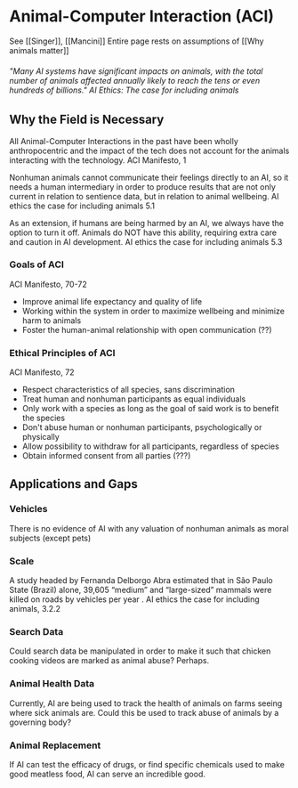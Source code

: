 # Animal-Computer Interaction (ACI)
See [[Singer]], [[Mancini]]
Entire page rests on assumptions of [[Why animals matter]]

###### "Many AI systems have significant impacts on animals, with the total number of animals affected annually likely to reach the tens or even hundreds of billions." AI Ethics: The case for including animals


## Why the Field is Necessary

All Animal-Computer Interactions in the past have been wholly anthropocentric and the impact of the tech does not account for the animals interacting with the technology. ACI Manifesto, 1

Nonhuman animals cannot communicate their feelings directly to an AI, so it needs a human intermediary in order to produce results that are not only current in relation to sentience data, but in relation to animal wellbeing. AI ethics the case for including animals 5.1

As an extension, if humans are being harmed by an AI, we always have the option to turn it off. Animals do NOT have this ability, requiring extra care and caution in AI development. AI ethics the case for including animals 5.3

### Goals of ACI
ACI Manifesto, 70-72
- Improve animal life expectancy and quality of life
- Working within the system in order to maximize wellbeing and minimize harm to animals
- Foster the human-animal relationship with open communication (??)

### Ethical Principles of ACI
ACI Manifesto, 72
- Respect characteristics of all species, sans discrimination
- Treat human and nonhuman participants as equal individuals
- Only work with a species as long as the goal of said work is to benefit the species
- Don't abuse human or nonhuman participants, psychologically or physically
- Allow possibility to withdraw for all participants, regardless of species
- Obtain informed consent from all parties (???)

## Applications and Gaps

### Vehicles
 There is no evidence of AI with any valuation of nonhuman animals as moral subjects (except pets)

### Scale
A study headed by Fernanda Delborgo Abra estimated that in São Paulo State (Brazil) alone, 39,605 “medium” and “large-sized” mammals were killed on roads by vehicles per year . AI ethics the case for including animals, 3.2.2

### Search Data
Could search data be manipulated in order to make it such that chicken cooking videos are marked as animal abuse? Perhaps. 

### Animal Health Data
Currently, AI are being used to track the health of animals on farms seeing where sick animals are.
	Could this be used to track abuse of animals by a governing body?

### Animal Replacement 
If AI can test the efficacy of drugs, or find specific chemicals used to make good meatless food, AI can serve an incredible good.